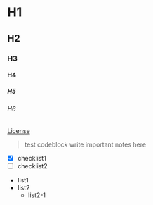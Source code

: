 # H1
## H2
### H3
#### H4
##### H5
###### H6


[License](https://raw.githubusercontent.com/dragonwarrior87/MyNotes/gh-pages/LICENSE)


> test codeblock
> write important notes here


- [x] checklist1
- [ ] checklist2

* list1
* list2
    * list2-1
